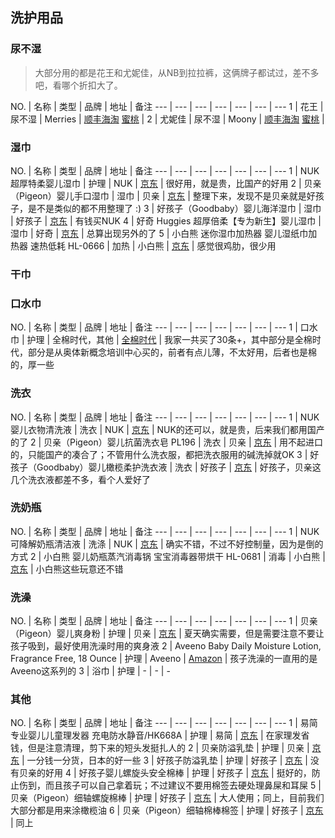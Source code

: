 洗护用品
---

### 尿不湿

>大部分用的都是花王和尤妮佳，从NB到拉拉裤，这俩牌子都试过，差不多吧，看哪个折扣大了。

NO. | 名称 | 类型 | 品牌 | 地址 | 备注
--- | --- | --- | --- | --- | --- | --- 
1 | 花王 | 尿不湿 | Merries | [顺丰海淘](http://www.fengqu.com/activity/1136.html) [蜜桃](http://www.metao.com/special/4393) | 
2 | 尤妮佳 | 尿不湿 | Moony | [顺丰海淘](http://www.fengqu.com/activity/1136.html) [蜜桃](http://www.metao.com/special/4393) | 

### 湿巾

NO. | 名称 | 类型 | 品牌 | 地址 | 备注
--- | --- | --- | --- | --- | --- | --- 
1 | NUK超厚特柔婴儿湿巾 | 护理 | NUK | [京东](http://item.jd.com/419527.html) | 很好用，就是贵，比国产的好用
2 | 贝亲（Pigeon）婴儿手口湿巾 | 湿巾 | 贝亲 | [京东](http://item.jd.com/636714.html) | 整理下来，发现不是贝亲就是好孩子，是不是类似的都不用整理了 :)
3 | 好孩子（Goodbaby）婴儿海洋湿巾 | 湿巾 | 好孩子 | [京东](http://item.jd.com/1134834.html) | 有钱买NUK
4 | 好奇 Huggies 超厚倍柔【专为新生】婴儿湿巾 | 湿巾 | 好奇 | [京东](http://item.jd.com/538737.html) | 总算出现另外的了
5 | 小白熊 迷你湿巾加热器 婴儿湿纸巾加热器 速热低耗 HL-0666 | 加热 | 小白熊 | [京东](http://item.jd.com/1064486.html) | 感觉很鸡肋，很少用

### 干巾

### 口水巾

NO. | 名称 | 类型 | 品牌 | 地址 | 备注
--- | --- | --- | --- | --- | --- | --- 
1 | 口水巾 | 护理 | 全棉时代，其他 | [全棉时代](https://detail.tmall.com/item.htm?id=7198555958&spm=a1z09.2.0.0.Q6UaJ2&_u=c60g4hd5fdc&skuId=50506007965) | 我家一共买了30条+，其中部分是全棉时代，部分是从奥体新概念培训中心买的，前者有点儿薄，不太好用，后者也是棉的，厚一些

### 洗衣

NO. | 名称 | 类型 | 品牌 | 地址 | 备注
--- | --- | --- | --- | --- | --- | --- 
1 | NUK婴儿衣物清洗液 | 洗衣 | NUK | [京东](http://item.jd.com/635864.html) | NUK的还可以，就是贵，后来我们都用国产的了
2 | 贝亲（Pigeon）婴儿抗菌洗衣皂 PL196 | 洗衣 | 贝亲 | [京东](http://item.jd.com/962979.html) | 用不起进口的，只能国产的凑合了；不管用什么洗衣服，都把洗衣服用的碱洗掉就OK
3 | 好孩子（Goodbaby）婴儿橄榄柔护洗衣液 | 洗衣 | 好孩子 | [京东](http://item.jd.com/1097423.html) | 好孩子，贝亲这几个洗衣液都差不多，看个人爱好了

### 洗奶瓶

NO. | 名称 | 类型 | 品牌 | 地址 | 备注
--- | --- | --- | --- | --- | --- | --- 
1 | NUK可降解奶瓶清洁液 | 洗涤 | NUK | [京东](http://item.jd.com/542858.html) | 确实不错，不过不好控制量，因为是倒的方式
2 | 小白熊 婴儿奶瓶蒸汽消毒锅 宝宝消毒器带烘干 HL-0681 | 消毒 | 小白熊 | [京东](http://item.jd.com/437795.html) | 小白熊这些玩意还不错

### 洗澡

NO. | 名称 | 类型 | 品牌 | 地址 | 备注
--- | --- | --- | --- | --- | --- | --- 
1 | 贝亲（Pigeon）婴儿爽身粉 | 护理 | 贝亲 | [京东](http://item.jd.com/230827.html) | 夏天确实需要，但是需要注意不要让孩子吸到，最好使用洗澡时用的爽身液
2 | Aveeno Baby Daily Moisture Lotion, Fragrance Free, 18 Ounce | 护理 | Aveeno | [Amazon](http://www.amazon.com/gp/product/B0030UF6EW?psc=1&redirect=true&ref_=oh_aui_detailpage_o00_s00) | 孩子洗澡的一直用的是Aveeno这系列的
3 | 浴巾 | 护理 | - | - | -

### 其他

NO. | 名称 | 类型 | 品牌 | 地址 | 备注
--- | --- | --- | --- | --- | --- | --- 
1 | 易简 专业婴儿儿童理发器 充电防水静音/HK668A | 护理 | 易简 | [京东](http://item.jd.com/702557.html) | 在家理发省钱，但是注意清理，剪下来的短头发挺扎人的
2 | 贝亲防溢乳垫 | 护理 | 贝亲 | [京东](http://item.jd.com/719447.html) | 一分钱一分货，日本的好一些
3 | 好孩子防溢乳垫 | 护理 | 好孩子 | [京东](http://item.jd.com/1179408.html#none) | 没有贝亲的好用
4 | 好孩子婴儿螺旋头安全棉棒 | 护理 | 好孩子 | [京东](http://item.jd.com/1017463.html) | 挺好的，防止伤到，而且孩子可以自己拿着玩；不过建议不要用棉签去硬处理鼻屎和耳屎
5 | 贝亲（Pigeon）细轴螺旋棉棒 | 护理 | 好孩子 | [京东](http://item.jd.com/230864.html) | 大人使用；同上，目前我们大部分都是用来涂橄榄油
6 | 贝亲（Pigeon）细轴棉棒棉签 | 护理 | 好孩子 | [京东](http://item.jd.com/230861.html) | 同上